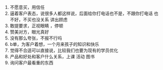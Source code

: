 1. 不愿意买，用信任
2. 逼着客户表态，说很多人都这样说，后面给你打电话也不是，不跟你打电话
 也不好，不买也没关系 讲出顾虑
3. 敢提要求，正视眼睛 ，停顿
4. 赞美对方，眼光真好
5. 没有那么夸张，不报不行吗
6. b单，为客户着想，一个月来孩子的知识和快乐
7. 觉得不合适可以直接说，比较我们也要为现有的学员优化
8. 产品和好处和客户什么关系，上课 活动 图书
9. 询问客户最看重的东西
